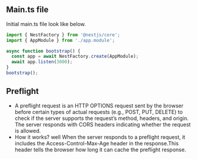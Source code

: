 ## Main.ts file

Initial main.ts file look like below.

```javascript
import { NestFactory } from '@nestjs/core';
import { AppModule } from './app.module';

async function bootstrap() {
  const app = await NestFactory.create(AppModule);
  await app.listen(3000);
}
bootstrap();
```

## Preflight

- A preflight request is an HTTP OPTIONS request sent by the browser before certain types of actual requests (e.g., POST, PUT, DELETE) to check if the server supports the request’s method, headers, and origin. The server responds with CORS headers indicating whether the request is allowed.
- How it works? well When the server responds to a preflight request, it includes the Access-Control-Max-Age header in the response.This header tells the browser how long it can cache the preflight response.



